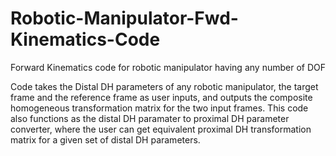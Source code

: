 # Robotic-Manipulator-Fwd-Kinematics-Code
Forward Kinematics code for robotic manipulator having any number of DOF

Code takes the Distal DH parameters of any robotic manipulator, the target frame and the reference frame as user inputs, and outputs the composite homogeneous transformation matrix for the two input frames. This code also functions as the distal DH paramater to  proximal DH parameter converter, where the user can get equivalent proximal DH transformation matrix for a given set of distal DH parameters.
